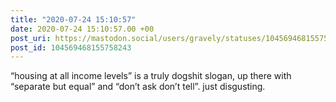 ```yaml
---
title: "2020-07-24 15:10:57"
date: 2020-07-24 15:10:57.00 +00
post_uri: https://mastodon.social/users/gravely/statuses/104569468155758243
post_id: 104569468155758243
---
```

“housing at all income levels” is a truly dogshit slogan, up there with “separate but equal” and “don’t ask don’t tell”. just disgusting.


